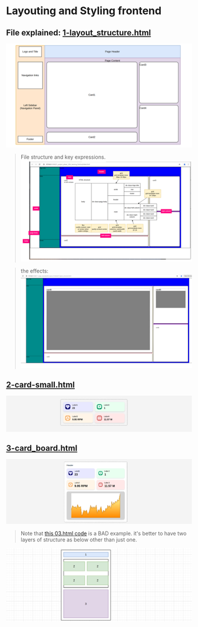 # Layouting and Styling frontend

## File explained: [1-layout_structure.html](./06_layout_frontend/1-layout_structure.html)

![1](../90-markdown_media/Screenshot%20from%202025-02-03%2021-52-40.png)

> File structure and key expressions.
> ![1](../90-markdown_media/Screenshot%20from%202025-02-03%2021-53-09.png)

> the effects:
> ![1](../90-markdown_media/Screenshot%20from%202025-02-03%2021-45-24.png)

## [2-card-small.html](./06_layout_frontend/2-card-small.html)

![2](../90-markdown_media/Screenshot%20from%202025-02-03%2021-46-40.png)

## [3-card_board.html](./06_layout_frontend/3-card%20board.html)

![3](../90-markdown_media/Screenshot%20from%202025-02-03%2021-56-56.png)

> Note that [this 03.html code](./06_layout_frontend/3-card%20board.html) is a BAD example. it's better to have two layers of structure as below other than just one.

![5](../90-markdown_media/Screenshot%20from%202025-02-03%2022-05-54.png)
